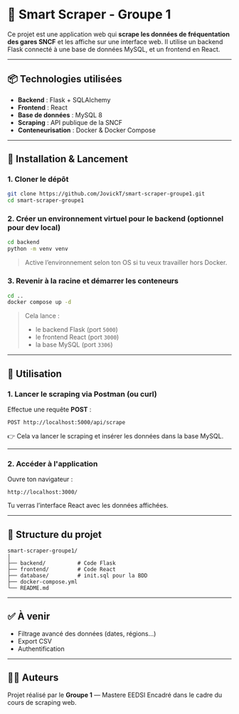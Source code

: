 # 🚄 Smart Scraper - Groupe 1

Ce projet est une application web qui **scrape les données de fréquentation des gares SNCF** et les affiche sur une interface web. Il utilise un backend Flask connecté à une base de données MySQL, et un frontend en React.

---

## 📦 Technologies utilisées

* **Backend** : Flask + SQLAlchemy
* **Frontend** : React
* **Base de données** : MySQL 8
* **Scraping** : API publique de la SNCF
* **Conteneurisation** : Docker & Docker Compose

---

## 🚀 Installation & Lancement

### 1. Cloner le dépôt

```bash
git clone https://github.com/JovickT/smart-scraper-groupe1.git
cd smart-scraper-groupe1
```

### 2. Créer un environnement virtuel pour le backend (optionnel pour dev local)

```bash
cd backend
python -m venv venv
```

> Active l’environnement selon ton OS si tu veux travailler hors Docker.

### 3. Revenir à la racine et démarrer les conteneurs

```bash
cd ..
docker compose up -d
```

> Cela lance :
>
> * le backend Flask (port `5000`)
> * le frontend React (port `3000`)
> * la base MySQL (port `3306`)

---

## 📡 Utilisation

### 1. Lancer le scraping via Postman (ou curl)

Effectue une requête **POST** :

```
POST http://localhost:5000/api/scrape
```

👉 Cela va lancer le scraping et insérer les données dans la base MySQL.

---

### 2. Accéder à l'application

Ouvre ton navigateur :

```
http://localhost:3000/
```

Tu verras l’interface React avec les données affichées.

---

## 📁 Structure du projet

```
smart-scraper-groupe1/
│
├── backend/          # Code Flask
├── frontend/         # Code React
├── database/         # init.sql pour la BDD
├── docker-compose.yml
└── README.md
```

---

## ✅ À venir

* Filtrage avancé des données (dates, régions…)
* Export CSV
* Authentification

---

## 🧑‍💻 Auteurs

Projet réalisé par le **Groupe 1** — Mastere EEDSI
Encadré dans le cadre du cours de scraping web.



